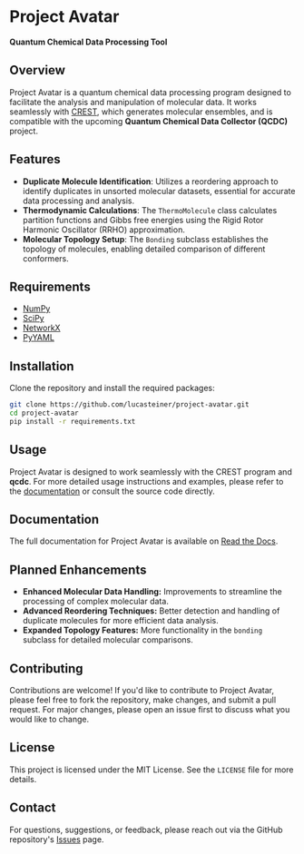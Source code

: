 # Project Avatar

**Quantum Chemical Data Processing Tool**

## Overview

Project Avatar is a quantum chemical data processing program designed to facilitate the analysis and manipulation of molecular data. It works seamlessly with [CREST](https://github.com/grimme-lab/crest), which generates molecular ensembles, and is compatible with the upcoming **Quantum Chemical Data Collector (QCDC)** project.

## Features

- **Duplicate Molecule Identification**: Utilizes a reordering approach to identify duplicates in unsorted molecular datasets, essential for accurate data processing and analysis.
- **Thermodynamic Calculations**: The `ThermoMolecule` class calculates partition functions and Gibbs free energies using the Rigid Rotor Harmonic Oscillator (RRHO) approximation.
- **Molecular Topology Setup**: The `Bonding` subclass establishes the topology of molecules, enabling detailed comparison of different conformers.

## Requirements

- [NumPy](https://numpy.org/)
- [SciPy](https://www.scipy.org/)
- [NetworkX](https://networkx.org/)
- [PyYAML](https://pyyaml.org/)

## Installation

Clone the repository and install the required packages:
```bash
git clone https://github.com/lucasteiner/project-avatar.git
cd project-avatar
pip install -r requirements.txt
```

## Usage

Project Avatar is designed to work seamlessly with the CREST program and **qcdc**. For more detailed usage instructions and examples, please refer to the [documentation](https://project-avatar.readthedocs.io/en/latest/) or consult the source code directly.

## Documentation

The full documentation for Project Avatar is available on [Read the Docs](https://project-avatar.readthedocs.io/en/latest/). 

## Planned Enhancements

- **Enhanced Molecular Data Handling:** Improvements to streamline the processing of complex molecular data.
- **Advanced Reordering Techniques:** Better detection and handling of duplicate molecules for more efficient data analysis.
- **Expanded Topology Features:** More functionality in the `bonding` subclass for detailed molecular comparisons.

## Contributing

Contributions are welcome! If you'd like to contribute to Project Avatar, please feel free to fork the repository, make changes, and submit a pull request. For major changes, please open an issue first to discuss what you would like to change.

## License

This project is licensed under the MIT License. See the `LICENSE` file for more details.

## Contact

For questions, suggestions, or feedback, please reach out via the GitHub repository's [Issues](https://github.com/lucasteiner/project-avatar/issues) page.
